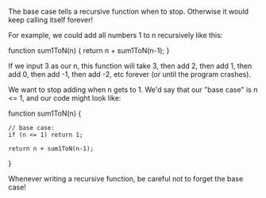 The base case tells a recursive function when to stop. Otherwise it would keep calling itself forever!

For example, we could add all numbers 1 to n recursively like this:

function sum1ToN(n) {
    return n + sum1ToN(n-1);
}

If we input 3 as our n, this function will take 3, then add 2, then add 1, then add 0, then add -1, then add -2, etc forever (or until the program crashes).

We want to stop adding when n gets to 1. We'd say that our "base case" is n <= 1, and our code might look like:

function sum1ToN(n) {

    // base case:
    if (n <= 1) return 1;

    return n + sum1ToN(n-1);
}

Whenever writing a recursive function, be careful not to forget the base case!
